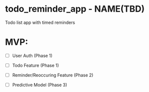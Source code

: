 # todo_reminder_app - NAME(TBD)
Todo list app with timed reminders 

# MVP:

- [ ] User Auth (Phase 1)

- [ ] Todo Feature (Phase 1)

- [ ] Reminder/Reoccuring Feature (Phase 2)

- [ ] Predictive Model (Phase 3)
